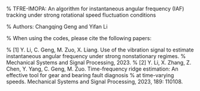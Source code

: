 % TFRE-IMOPA: An algorithm for instantaneous angular frequency (IAF) tracking under strong rotational speed fluctuation conditions


% Authors: Changqing Geng and Yifan Li


% When using the codes, please cite the following papers:


% [1] Y. Li, C. Geng, M. Zuo, X. Liang. Use of the vibration signal to estimate instantaneous angular frequency under strong nonstationary regimes.
%     Mechanical Systems and Signal Processing, 2023.
% [2] Y. Li, X. Zhang, Z. Chen, Y. Yang, C. Geng, M. Zuo. Time-frequency ridge estimation: An effective tool for gear and bearing fault diagnosis 
%     at time-varying speeds. Mechanical Systems and Signal Processing, 2023, 189: 110108.
